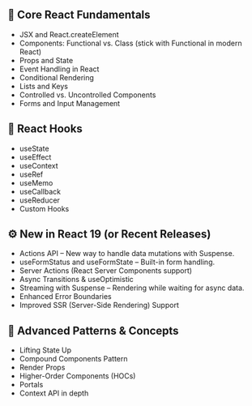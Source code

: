 ## 🔰 Core React Fundamentals

- JSX and React.createElement
- Components: Functional vs. Class (stick with Functional in modern React)
- Props and State
- Event Handling in React
- Conditional Rendering
- Lists and Keys
- Controlled vs. Uncontrolled Components
- Forms and Input Management

## 🎣 React Hooks
- useState
- useEffect
- useContext
- useRef
- useMemo
- useCallback
- useReducer
- Custom Hooks


## ⚙️ New in React 19 (or Recent Releases)

- Actions API – New way to handle data mutations with Suspense.
- useFormStatus and useFormState – Built-in form handling.
- Server Actions (React Server Components support)
- Async Transitions & useOptimistic
- Streaming with Suspense – Rendering while waiting for async data.
- Enhanced Error Boundaries
- Improved SSR (Server-Side Rendering) Support

## 🧩 Advanced Patterns & Concepts
- Lifting State Up
- Compound Components Pattern
- Render Props
- Higher-Order Components (HOCs)
- Portals
- Context API in depth




